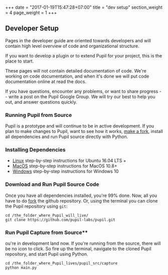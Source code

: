 +++
date = "2017-01-19T15:47:28+07:00"
title = "dev setup"
section_weight = 4
page_weight = 1
+++

## Developer Setup

Pages in the developer guide are oriented towards developers and will contain high level overview of code and organizational structure.

If you want to develop a plugin or to extend Pupil for your project, this is the place to start.

These pages will not contain detailed documentation of code. We're working on code documentation, and when it's done we will put code documentation online at read the docs.

If you have questions, encounter any problems, or want to share progress -- write a post on the Pupil Google Group. We will try our best to help you out, and answer questions quickly.

### Running Pupil from Source
Pupil is a prototype and will continue to be in active development. If you plan to make changes to Pupil, want to see how it works, [make a fork][fork], install all dependencies and run Pupil source directly with Python.

### Installing Dependencies
* [Linux](#linux) step-by-step instructions for Ubuntu 16.04 LTS +
* [MacOS](#macos) step-by-step instructions for MacOS 10.8+
* [Windows](#windows) step-by-step instructions for Windows 10

### Download and Run Pupil Source Code

Once you have all dependencies installed, you're 99% done. Now, all you have to do [fork][fork] the github repository.  Or, using the terminal you can clone the Pupil repository using `git`:

```
cd /the_folder_where_Pupil_will_live/
git clone https://github.com/pupil-labs/pupil.git
```

### Run Pupil Capture from Source**

ou're in development land now.  If you're running from the source, there will be no icon to click. So fire up the terminal, navigate to the cloned Pupil repository, and start Pupil using Python.

```
cd /the_folder_where_Pupil_lives/pupil_src/capture
python main.py
```

[release-page]: http://github.com/pupil-labs/pupil/releases
[fork]: https://github.com/pupil-labs/pupil/fork